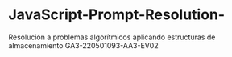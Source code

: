 # JavaScript-Prompt-Resolution-
Resolución a problemas algorítmicos aplicando estructuras de almacenamiento GA3-220501093-AA3-EV02
